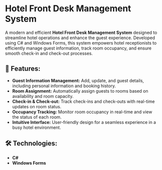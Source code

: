 # Hotel Front Desk Management System

A modern and efficient **Hotel Front Desk Management System** designed to streamline hotel operations and enhance the guest experience. 
Developed using C# and Windows Forms, this system empowers hotel receptionists to efficiently manage guest information, 
track room occupancy, and ensure smooth check-in and check-out processes.

## 🚀 Features:
- **Guest Information Management:** Add, update, and guest details, including personal information and booking history.
- **Room Assignment:** Automatically assign guests to rooms based on availability and room capacity.
- **Check-in & Check-out:** Track check-ins and check-outs with real-time updates on room status.
- **Occupancy Tracking:** Monitor room occupancy in real-time and view the status of each room.
- **Intuitive Interface:** User-friendly design for a seamless experience in a busy hotel environment.

## 🛠 Technologies:
- **C#**  
- **Windows Forms**
